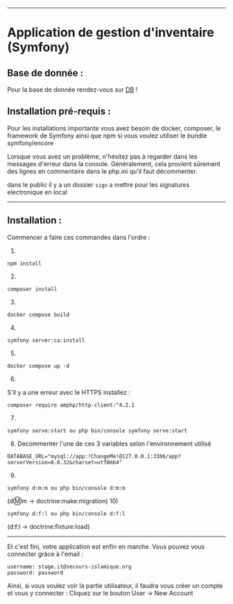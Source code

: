 ----------------
# Application de gestion d'inventaire (Symfony)

## Base de donnée :


Pour la base de donnée rendez-vous sur [DB](https://dbdiagram.io/d/65ae31cdac844320ae6d126d) !




## Installation pré-requis :

Pour les installations importante vous avez besoin de docker, composer, le framework de Symfony ainsi que npm si vous voulez utiliser le bundle symfony/encore

Lorsque vous avez un problème, n'hésitez pas à regarder dans les messages d'erreur dans la console. Généralement, cela provient sûrement des lignes en commentaire dans le php.ini qu'il faut décommenter.

dans le public il y a un dossier `sign` a mettre pour les signatures electronique en local

----------------

## Installation  :

Commencer a faire ces commandes dans l'ordre :

1)
```
npm install
```
2)
```
composer install
```
3)
```
docker compose build
```
4)
```
symfony server:ca:install
```
5)
```
docker compose up -d
```
6)
S'il y a une erreur avec le HTTPS installez :
```
composer require amphp/http-client:^4.2.1
```
7)
```
symfony serve:start ou php bin/console symfony serve:start
```
8) Decommenter l'une de ces 3 variables selon l'environnement utilisé 
```
DATABASE_URL="mysql://app:!ChangeMe!@127.0.0.1:3306/app?serverVersion=8.0.32&charset=utf8mb4"
```
9)
```
symfony d:m:m ou php bin/console d:m:m
```

(d:m:m -> doctrine:make:migration)
10)
```
symfony d:f:l ou php bin/console d:f:l 
```
(d:f:l -> doctrine:fixture:load)

----------------




Et c'est fini, votre application est enfin en marche. Vous pouvez vous connecter grâce à l'email :
```
username: stage.it@secours-islamique.org
password: password
```

Ainsi, si vous voulez voir la partie utilisateur, il faudra vous créer un compte et vous y connecter :
Cliquez sur le bouton User -> New Account




